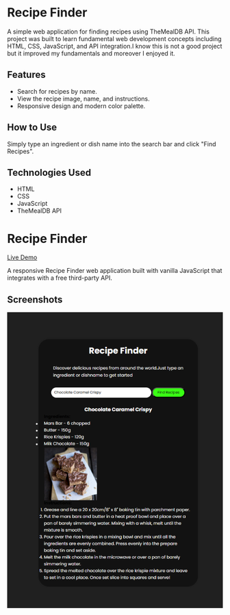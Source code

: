 # Recipe Finder

A simple web application for finding recipes using TheMealDB API. This project was built to learn fundamental web development concepts including HTML, CSS, JavaScript, and API integration.I know this is not a good project but it improved my fundamentals and moreover I enjoyed it.

## Features

- Search for recipes by name.
- View the recipe image, name, and instructions.
- Responsive design and modern color palette.

## How to Use

Simply type an ingredient or dish name into the search bar and click "Find Recipes".

## Technologies Used

- HTML
- CSS
- JavaScript
- TheMealDB API

# Recipe Finder

[Live Demo](https://https://recipe-finder-green-alpha.vercel.app/)

A responsive Recipe Finder web application built with vanilla JavaScript that integrates with a free third-party API.

## Screenshots

![Recipe Finder Screenshot](images/recipe-finder-screenshot.png)
